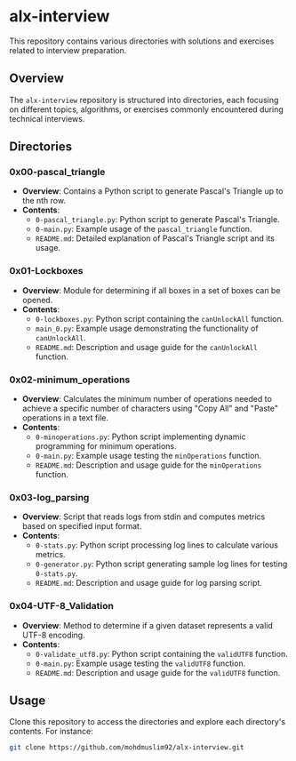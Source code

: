 # alx-interview
This repository contains various directories with solutions and exercises related to interview preparation.

## Overview

The `alx-interview` repository is structured into directories, each focusing on different topics, algorithms, or exercises commonly encountered during technical interviews.

## Directories

### 0x00-pascal_triangle

- **Overview**: Contains a Python script to generate Pascal's Triangle up to the nth row.
- **Contents**:
  - `0-pascal_triangle.py`: Python script to generate Pascal's Triangle.
  - `0-main.py`: Example usage of the `pascal_triangle` function.
  - `README.md`: Detailed explanation of Pascal's Triangle script and its usage.

### 0x01-Lockboxes

- **Overview**: Module for determining if all boxes in a set of boxes can be opened.
- **Contents**:
  - `0-lockboxes.py`: Python script containing the `canUnlockAll` function.
  - `main_0.py`: Example usage demonstrating the functionality of `canUnlockAll`.
  - `README.md`: Description and usage guide for the `canUnlockAll` function.

### 0x02-minimum_operations

- **Overview**: Calculates the minimum number of operations needed to achieve a specific number of characters using "Copy All" and "Paste" operations in a text file.
- **Contents**:
  - `0-minoperations.py`: Python script implementing dynamic programming for minimum operations.
  - `0-main.py`: Example usage testing the `minOperations` function.
  - `README.md`: Description and usage guide for the `minOperations` function.

### 0x03-log_parsing

- **Overview**: Script that reads logs from stdin and computes metrics based on specified input format.
- **Contents**:
  - `0-stats.py`: Python script processing log lines to calculate various metrics.
  - `0-generator.py`: Python script generating sample log lines for testing `0-stats.py`.
  - `README.md`: Description and usage guide for log parsing script.

### 0x04-UTF-8_Validation

- **Overview**: Method to determine if a given dataset represents a valid UTF-8 encoding.
- **Contents**:
  - `0-validate_utf8.py`: Python script containing the `validUTF8` function.
  - `0-main.py`: Example usage testing the `validUTF8` function.
  - `README.md`: Description and usage guide for the `validUTF8` function.

## Usage

Clone this repository to access the directories and explore each directory's contents. For instance:

```bash
git clone https://github.com/mohdmuslim92/alx-interview.git
